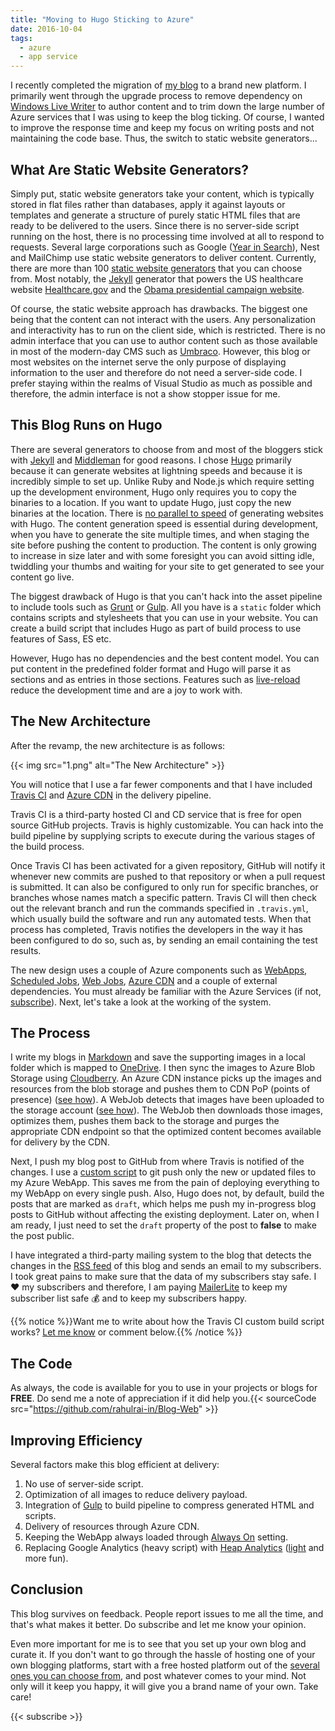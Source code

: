 ```yaml
---
title: "Moving to Hugo Sticking to Azure"
date: 2016-10-04
tags:
  - azure
  - app service
---
```


I recently completed the migration of [my blog](/post/the-first-post) to a brand new platform. I primarily went through the upgrade process to remove dependency on [Windows Live Writer](https://en.wikipedia.org/wiki/Windows_Live_Writer) to author content and to trim down the large number of Azure services that I was using to keep the blog ticking. Of course, I wanted to improve the response time and keep my focus on writing posts and not maintaining the code base. Thus, the switch to static website generators...

## What Are Static Website Generators?

Simply put, static website generators take your content, which is typically stored in flat files rather than databases, apply it against layouts or templates and generate a structure of purely static HTML files that are ready to be delivered to the users. Since there is no server-side script running on the host, there is no processing time involved at all to respond to requests. Several large corporations such as Google ([Year in Search](https://www.google.com/trends/)), Nest and MailChimp use static website generators to deliver content. Currently, there are more than 100 [static website generators](https://staticsitegenerators.net/) that you can choose from. Most notably, the [Jekyll](https://jekyllrb.com/) generator that powers the US healthcare website [Healthcare.gov](https://developmentseed.org/blog/new-healthcare-gov-is-open-and-cms-free/) and the [Obama presidential campaign website](http://kylerush.net/blog/meet-the-obama-campaigns-250-million-fundraising-platform/).

Of course, the static website approach has drawbacks. The biggest one being that the content can not interact with the users. Any personalization and interactivity has to run on the client side, which is restricted. There is no admin interface that you can use to author content such as those available in most of the modern-day CMS such as [Umbraco](https://umbraco.com/). However, this blog or most websites on the internet serve the only purpose of displaying information to the user and therefore do not need a server-side code. I prefer staying within the realms of Visual Studio as much as possible and therefore, the admin interface is not a show stopper issue for me.

## This Blog Runs on Hugo

There are several generators to choose from and most of the bloggers stick with [Jekyll](https://jekyllrb.com/) and [Middleman](https://middlemanapp.com/) for good reasons. I chose [Hugo](https://gohugo.io/) primarily because it can generate websites at lightning speeds and because it is incredibly simple to set up. Unlike Ruby and Node.js which require setting up the development environment, Hugo only requires you to copy the binaries to a location. If you want to update Hugo, just copy the new binaries at the location. There is [no parallel to speed](https://ludovic.chabant.com/devblog/2015/07/12/multi-core-piecrust-2/) of generating websites with Hugo. The content generation speed is essential during development, when you have to generate the site multiple times, and when staging the site before pushing the content to production. The content is only growing to increase in size later and with some foresight you can avoid sitting idle, twiddling your thumbs and waiting for your site to get generated to see your content go live.

The biggest drawback of Hugo is that you can't hack into the asset pipeline to include tools such as [Grunt](http://gruntjs.com/) or [Gulp](http://gulpjs.com/). All you have is a `static` folder which contains scripts and stylesheets that you can use in your website. You can create a build script that includes Hugo as part of build process to use features of Sass, ES etc.

However, Hugo has no dependencies and the best content model. You can put content in the predefined folder format and Hugo will parse it as sections and as entries in those sections. Features such as [live-reload](https://gohugo.io/extras/livereload/) reduce the development time and are a joy to work with.

## The New Architecture

After the revamp, the new architecture is as follows:

{{< img src="1.png" alt="The New Architecture" >}}

You will notice that I use a far fewer components and that I have included [Travis CI](https://travis-ci.org/) and [Azure CDN](https://azure.microsoft.com/en-us/services/cdn/) in the delivery pipeline.

Travis CI is a third-party hosted CI and CD service that is free for open source GitHub projects. Travis is highly customizable. You can hack into the build pipeline by supplying scripts to execute during the various stages of the build process.

Once Travis CI has been activated for a given repository, GitHub will notify it whenever new commits are pushed to that repository or when a pull request is submitted. It can also be configured to only run for specific branches, or branches whose names match a specific pattern. Travis CI will then check out the relevant branch and run the commands specified in `.travis.yml`, which usually build the software and run any automated tests. When that process has completed, Travis notifies the developers in the way it has been configured to do so, such as, by sending an email containing the test results.

The new design uses a couple of Azure components such as [WebApps](https://azure.microsoft.com/en-us/documentation/articles/app-service-web-overview/), [Scheduled Jobs](https://azure.microsoft.com/en-us/documentation/articles/scheduler-get-started-portal/), [Web Jobs](https://azure.microsoft.com/en-us/documentation/articles/web-sites-create-web-jobs/), [Azure CDN](https://azure.microsoft.com/en-us/services/cdn/) and a couple of external dependencies. You must already be familiar with the Azure Services (if not, [subscribe](#subscribe)). Next, let's take a look at the working of the system.

## The Process

I write my blogs in [Markdown](https://en.wikipedia.org/wiki/Markdown) and save the supporting images in a local folder which is mapped to [OneDrive](https://onedrive.live.com/about/en-us/). I then sync the images to Azure Blob Storage using [Cloudberry](http://www.cloudberrylab.com/free-microsoft-azure-explorer.aspx). An Azure CDN instance picks up the images and resources from the blob storage and pushes them to CDN PoP (points of presence) ([see how](https://azure.microsoft.com/en-us/documentation/articles/cdn-create-new-endpoint/)). A WebJob detects that images have been uploaded to the storage account ([see how](https://azure.microsoft.com/en-us/documentation/articles/websites-dotnet-webjobs-sdk-storage-blobs-how-to/)). The WebJob then downloads those images, optimizes them, pushes them back to the storage and purges the appropriate CDN endpoint so that the optimized content becomes available for delivery by the CDN.

Next, I push my blog post to GitHub from where Travis is notified of the changes. I use a [custom script](https://github.com/rahulrai-in/Blog-Web/blob/master/travisdeploy.sh) to git push only the new or updated files to my Azure WebApp. This saves me from the pain of deploying everything to my WebApp on every single push. Also, Hugo does not, by default, build the posts that are marked as `draft`, which helps me push my in-progress blog posts to GitHub without affecting the existing deployment. Later on, when I am ready, I just need to set the `draft` property of the post to **false** to make the post public.

I have integrated a third-party mailing system to the blog that detects the changes in the [RSS feed](/post/index.xml) of this blog and sends an email to my subscribers. I took great pains to make sure that the data of my subscribers stay safe. I :heart: my subscribers and therefore, I am paying [MailerLite](https://www.mailerlite.com/) to keep my subscriber list safe :moneybag: and to keep my subscribers happy.

{{% notice %}}Want me to write about how the Travis CI custom build script works? [Let me know](/contact) or comment below.{{% /notice %}}

## The Code

As always, the code is available for you to use in your projects or blogs for **FREE**. Do send me a note of appreciation if it did help you.{{< sourceCode src="https://github.com/rahulrai-in/Blog-Web" >}}

## Improving Efficiency

Several factors make this blog efficient at delivery:

1. No use of server-side script.
2. Optimization of all images to reduce delivery payload.
3. Integration of [Gulp](https://github.com/gulpjs/gulp/blob/master/docs/getting-started.md) to build pipeline to compress generated HTML and scripts.
4. Delivery of resources through Azure CDN.
5. Keeping the WebApp always loaded through [Always On](https://azure.microsoft.com/en-us/documentation/articles/web-sites-configure/) setting.
6. Replacing Google Analytics (heavy script) with [Heap Analytics](https://heapanalytics.com/compare/heap-vs-google-analytics) ([light](https://heapanalytics.com/features/data-capture) and more fun).

## Conclusion

This blog survives on feedback. People report issues to me all the time, and that's what makes it better. Do subscribe and let me know your opinion.

Even more important for me is to see that you set up your own blog and curate it. If you don't want to go through the hassle of hosting one of your own blogging platforms, start with a free hosted platform out of the [several ones you can choose from](http://www.creativebloq.com/web-design/best-blogging-platforms-121413634), and post whatever comes to your mind. Not only will it keep you happy, it will give you a brand name of your own. Take care!

{{< subscribe >}}
